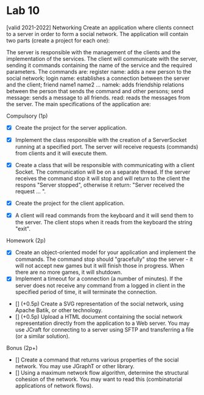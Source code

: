 # Lab 10
[valid 2021-2022]
Networking
Create an application where clients connect to a server in order to form a social network. The application will contain two parts (create a project for each one):

The server is responsible with the management of the clients and the implementation of the services.
The client will communicate with the server, sending it commands containing the name of the service and the required parameters. The commands are:
register name: adds a new person to the social network;
login name: establishes a connection between the server and the client;
friend name1 name2 ... namek: adds friendship relations between the person that sends the command and other persons;
send message: sends a message to all friends.
read: reads the messages from the server.
The main specifications of the application are:

Compulsory (1p)

- [x] Create the project for the server application.
- [x] Implement the class responsible with the creation of a ServerSocket running at a specified port. The server will receive requests (commands) from clients and it will execute them.
- [x] Create a class that will be responsible with communicating with a client Socket. The communication will be on a separate thread. If the server receives the command stop it will stop and will return to the client the respons "Server stopped", otherwise it return: "Server received the request ... ".
- [x] Create the project for the client application.
- [x] A client will read commands from the keyboard and it will send them to the server. The client stops when it reads from the keyboard the string "exit".


Homework (2p)
- [x] Create an object-oriented model for your application and implement the commands.
  The command stop should "gracefully" stop the server - it will not accept new games but it will finish those in progress. When there are no more games, it will shutdown.
- [x] Implement a timeout for a connection (a number of minutes). If the server does not receive any command from a logged in client in the specified period of time, it will terminate the connection.
- [] (+0.5p) Create a SVG representation of the social network, using Apache Batik, or other technology.
- [] (+0.5p) Upload a HTML document containing the social network representation directly from the application to a Web server. You may use JCraft for connecting to a server using SFTP and transferring a file (or a similar solution).


Bonus (2p+)

- [] Create a command that returns various properties of the social network. You may use JGraphT or other library.
- [] Using a maximum network flow algorithm, determine the structural cohesion of the network. You may want to read this (combinatorial applications of network flows).
